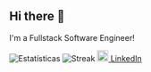 ## Hi there 👋

I'm a Fullstack Software Engineer!

![Estatísticas](https://github-readme-stats.vercel.app/api?username=weslleymirandadev&show_icons=true&theme=radical) 
![Streak](https://streak-stats.demolab.com?user=weslleymirandadev&theme=dark)
[<img src="https://simpleicons.org/icons/linkedin.svg" height="20"/> LinkedIn](https://linkedin.com/in/weslley-miranda)
